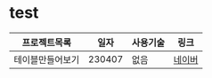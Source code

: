 # test
 

프로젝트목록|일자|사용기술|링크
------------|---|--------|----
테이블만들어보기|230407|없음|[네이버](https://www.naver.com)
